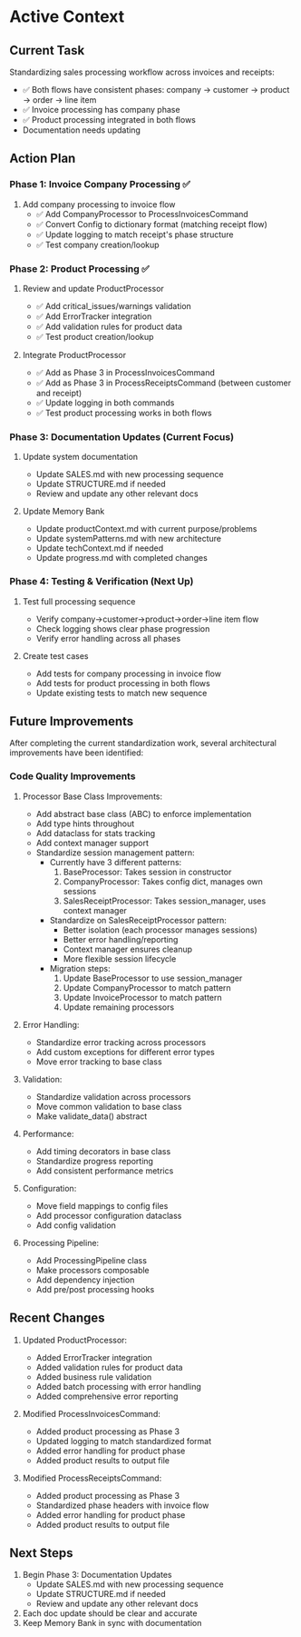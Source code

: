 # Active Context

## Current Task
Standardizing sales processing workflow across invoices and receipts:
- ✅ Both flows have consistent phases: company -> customer -> product -> order -> line item
- ✅ Invoice processing has company phase
- ✅ Product processing integrated in both flows
- Documentation needs updating

## Action Plan

### Phase 1: Invoice Company Processing ✅
1. Add company processing to invoice flow
   - ✅ Add CompanyProcessor to ProcessInvoicesCommand
   - ✅ Convert Config to dictionary format (matching receipt flow)
   - ✅ Update logging to match receipt's phase structure
   - ✅ Test company creation/lookup

### Phase 2: Product Processing ✅
1. Review and update ProductProcessor
   - ✅ Add critical_issues/warnings validation
   - ✅ Add ErrorTracker integration
   - ✅ Add validation rules for product data
   - ✅ Test product creation/lookup

2. Integrate ProductProcessor
   - ✅ Add as Phase 3 in ProcessInvoicesCommand
   - ✅ Add as Phase 3 in ProcessReceiptsCommand (between customer and receipt)
   - ✅ Update logging in both commands
   - ✅ Test product processing works in both flows

### Phase 3: Documentation Updates (Current Focus)
1. Update system documentation
   - Update SALES.md with new processing sequence
   - Update STRUCTURE.md if needed
   - Review and update any other relevant docs

2. Update Memory Bank
   - Update productContext.md with current purpose/problems
   - Update systemPatterns.md with new architecture
   - Update techContext.md if needed
   - Update progress.md with completed changes

### Phase 4: Testing & Verification (Next Up)
1. Test full processing sequence
   - Verify company->customer->product->order->line item flow
   - Check logging shows clear phase progression
   - Verify error handling across all phases

2. Create test cases
   - Add tests for company processing in invoice flow
   - Add tests for product processing in both flows
   - Update existing tests to match new sequence

## Future Improvements
After completing the current standardization work, several architectural improvements have been identified:

### Code Quality Improvements
1. Processor Base Class Improvements:
   - Add abstract base class (ABC) to enforce implementation
   - Add type hints throughout
   - Add dataclass for stats tracking
   - Add context manager support
   - Standardize session management pattern:
     * Currently have 3 different patterns:
       1. BaseProcessor: Takes session in constructor
       2. CompanyProcessor: Takes config dict, manages own sessions
       3. SalesReceiptProcessor: Takes session_manager, uses context manager
     * Standardize on SalesReceiptProcessor pattern:
       - Better isolation (each processor manages sessions)
       - Better error handling/reporting
       - Context manager ensures cleanup
       - More flexible session lifecycle
     * Migration steps:
       1. Update BaseProcessor to use session_manager
       2. Update CompanyProcessor to match pattern
       3. Update InvoiceProcessor to match pattern
       4. Update remaining processors

2. Error Handling:
   - Standardize error tracking across processors
   - Add custom exceptions for different error types
   - Move error tracking to base class

3. Validation:
   - Standardize validation across processors
   - Move common validation to base class
   - Make validate_data() abstract

4. Performance:
   - Add timing decorators in base class
   - Standardize progress reporting
   - Add consistent performance metrics

5. Configuration:
   - Move field mappings to config files
   - Add processor configuration dataclass
   - Add config validation

6. Processing Pipeline:
   - Add ProcessingPipeline class
   - Make processors composable
   - Add dependency injection
   - Add pre/post processing hooks

## Recent Changes
1. Updated ProductProcessor:
   - Added ErrorTracker integration
   - Added validation rules for product data
   - Added business rule validation
   - Added batch processing with error handling
   - Added comprehensive error reporting

2. Modified ProcessInvoicesCommand:
   - Added product processing as Phase 3
   - Updated logging to match standardized format
   - Added error handling for product phase
   - Added product results to output file

3. Modified ProcessReceiptsCommand:
   - Added product processing as Phase 3
   - Standardized phase headers with invoice flow
   - Added error handling for product phase
   - Added product results to output file

## Next Steps
1. Begin Phase 3: Documentation Updates
   - Update SALES.md with new processing sequence
   - Update STRUCTURE.md if needed
   - Review and update any other relevant docs
2. Each doc update should be clear and accurate
3. Keep Memory Bank in sync with documentation
